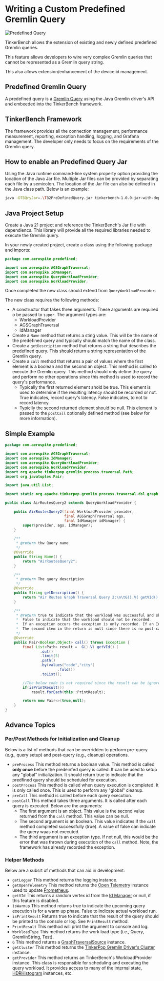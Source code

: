 # Writing a Custom Predefined Gremlin Query

![Predefined Query](media/Gremlin%20Query%20Diagram%20for%20Tinkerbench.png)

TinkerBench allows the extension of existing and newly defined predefined Gremlin queries.

This feature allows developers to wire very complex Gremlin queries that cannot be represented as a Gremlin query string.

This also allows extension/enhancement of the device id management.

## Predefined Gremlin Query

A predefined query is a [Gremlin Query](https://tinkerpop.apache.org/gremlin.html) using the Java Gremlin driver's API and embeeded into the TinkerBench framework.

## TinkerBench Framework

The framework provides all the connection management, performance measurement, reporting, exception handling, logging, and Grafana management. The developer only needs to focus on the requirements of the Gremlin query.

## How to enable an Predefined Query Jar

Using the Java runtime command-line system property option providing the location of the Java Jar file. Multiple Jar files can be provided by separating each file by a semicolon. The location of the Jar file can also be defined in the Java class path. Below is an example:

```bash
java -DTBQryJar=.\TB2PreDefinedQuery.jar tinkerbench-1.0.0-jar-with-dependencies.jar
```

## Java Project Setup

Create a Java 21 project and reference the TinkerBench's Jar file with dependiencs. This library will provide all the required libraries needed to execute the Gremlin query.

In your newly created project, create a class using the following package and imports:

```java
package com.aerospike.predefined;

import com.aerospike.AGSGraphTraversal;
import com.aerospike.IdManager;
import com.aerospike.QueryWorkloadProvider;
import com.aerospike.WorkloadProvider;
```

Once completed the new class should extend from `QueryWorkloadProvider`.

The new claas requires the following methods:

- A constructor that takes three arguments. These arguments are required o be passed to `super`. The argument types are:
  - WorkloadProvider
  - AGSGraphTraversal
  - IdManager
- Create a `Name` method that returns a sting value. This will be the name of the predefined query and typically should match the name of the class.
- Create a `getDescription` method that returns a string that describes the predefined query. This should return a string representation of the Gremlin query.
- Create a `call` method that returns a pair of values where the first element is a boolean and the second an object. This method is called to execute the Gremlin query. This method should only define the query and perform no other operations since this method is used to record the query's performance.
  - Typically the first returned element shold be true. This element is used to determine if the resulting latency should be recorded or not. True indicates, record query's latency. False indicates, to not to record latency.
  - Typiclly the second returned element should be null. This element is passed to the `postCall` optionally defined method (see below for more information).

## Simple Example

```java
package com.aerospike.predefined;

import com.aerospike.AGSGraphTraversal;
import com.aerospike.IdManager;
import com.aerospike.QueryWorkloadProvider;
import com.aerospike.WorkloadProvider;
import org.apache.tinkerpop.gremlin.process.traversal.Path;
import org.javatuples.Pair;

import java.util.List;

import static org.apache.tinkerpop.gremlin.process.traversal.dsl.graph.__.values;

public class AirRoutesQuery2 extends QueryWorkloadProvider {

    public AirRoutesQuery2(final WorkloadProvider provider,
                           final AGSGraphTraversal ags,
                           final IdManager idManager) {
        super(provider, ags, idManager);
    }

    /**
     * @return thw Query name
     */
    @Override
    public String Name() {
        return "AirRoutesQuery2";
    }

    /**
     * @return The query description
     */
    @Override
    public String getDescription() {
        return "Air Routes Graph Traversal Query 2:\n\tG().V( getVId() ).out().limit(5).path().by(values(\"code\",\"city\").fold()).toList();";
    }

    /**
     * @return true to indicate that the workload was successful and should be recorded.
     *  False to indicate that the workload should not be recorded.
     *  If an exception occurs the exception is only recorded. If an InterruptedException occurs, this is treated like a false return.
     *  The second item in the return is null since there is no post-call processing required.
     */
    @Override
    public Pair<Boolean,Object> call() throws Exception {
        final List<Path> result =  G().V( getVId() )
                .out()
                .limit(5)
                .path()
                .by(values("code","city")
                        .fold())
                .toList();

        //The below code is not required since the result can be ignored.
        if(isPrintResult())
            result.forEach(this::PrintResult);

        return new Pair<>(true,null);
    }
}
```

## Advance Topics

### Per/Post Methods for Initialization and Cleanup

Below is a list of methods that can be overridden to perform pre-query (e.g., query setup) and post-query (e.g., cleanup) operations.

- `preProcess` This method returns a boolean value. This method is called **only once** before the predeinfed query is called. It can be used to setup any "global" initialization. It should return true to indicate that the predfined query should be scheduled for execution.
- `postProcess` This method is called when query execution is completed. It is only called once. This is used to perform any "global" cleanup.
- `preCall` This method is called before each query execution.
- `postCall` This method takes three arguments. It is called after each query is executed. Below are the arguments:
  - The first argument is an object. This value is the second value returned from the `call` method. This value can be null.
  - The second argument is an boolean. This value indicates if the `call` method completed successfully (true). A value of false can indicate the query waas not executed.
  - The third argument is an exception type. If not null, this would be the error that was thrown during execution of the `call` method. Note, the framework has already recorded the exception.

### Helper Methods

Below are a subsrt of methods that can aid in development:

- `getLogger` This method returns the logging instance.
- `getOpenTelemetry` This method returns the [Open Telemetry](https://opentelemetry.io/docs/languages/java/) instance used to update [Prometheus](https://opentelemetry.io/blog/2024/prom-and-otel/).
- `getVId` This returns a random vertex id from the [Id Manager](./vertex_id_manager.md) or null, if this feature is disabled.
- `isWarmup` This method returns true to indicate the upcoming query execution is for a warm up phase. False to indicate actual workload run.
- `isPrintResult` Returns true to indicate that the result of the query should be printed to the console or log. See `PrintResult` method.
- `PrintResult` This method will print the argument to console and log.
- `WorkloadType` This method returns the work load type (i.e., Query, GremlinString, Test).
- `G` This method returns a [GraphTraversalSource](https://tinkerpop.apache.org/javadocs/current/core/org/apache/tinkerpop/gremlin/process/traversal/dsl/graph/GraphTraversalSource.html) instance.
- `getCluster` This method returns the [TinkerPop Gremlin Driver's Cluster](https://tinkerpop.apache.org/javadocs/current/core/org/apache/tinkerpop/gremlin/driver/Cluster.html) instance.
- `getProvider` This method returns an TinkerBench's WorkloadProvider instance. This class is responsible for scheduling and executing the query workload. It provides access to many of the internal state, [HDRHistogram](https://github.com/HdrHistogram/HdrHistogram) instances, etc.
